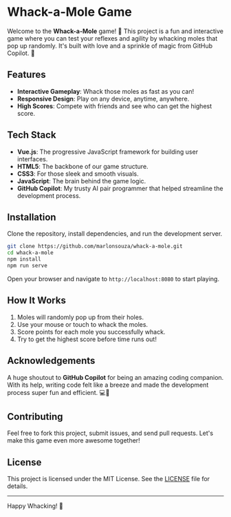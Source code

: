 # Whack-a-Mole Game

Welcome to the **Whack-a-Mole** game! 🎉 This project is a fun and interactive game where you can test your reflexes and agility by whacking moles that pop up randomly. It's built with love and a sprinkle of magic from GitHub Copilot. 🚀

## Features

- **Interactive Gameplay**: Whack those moles as fast as you can!
- **Responsive Design**: Play on any device, anytime, anywhere.
- **High Scores**: Compete with friends and see who can get the highest score.

## Tech Stack

- **Vue.js**: The progressive JavaScript framework for building user interfaces.
- **HTML5**: The backbone of our game structure.
- **CSS3**: For those sleek and smooth visuals.
- **JavaScript**: The brain behind the game logic.
- **GitHub Copilot**: My trusty AI pair programmer that helped streamline the development process.

## Installation

Clone the repository, install dependencies, and run the development server.

```bash
git clone https://github.com/marlonsouza/whack-a-mole.git
cd whack-a-mole
npm install
npm run serve
```

Open your browser and navigate to `http://localhost:8080` to start playing.

## How It Works

1. Moles will randomly pop up from their holes.
2. Use your mouse or touch to whack the moles.
3. Score points for each mole you successfully whack.
4. Try to get the highest score before time runs out!

## Acknowledgements

A huge shoutout to **GitHub Copilot** for being an amazing coding companion. With its help, writing code felt like a breeze and made the development process super fun and efficient. 💻🤖

## Contributing

Feel free to fork this project, submit issues, and send pull requests. Let's make this game even more awesome together!

## License

This project is licensed under the MIT License. See the [LICENSE](LICENSE) file for details.

---

Happy Whacking! 🎯
